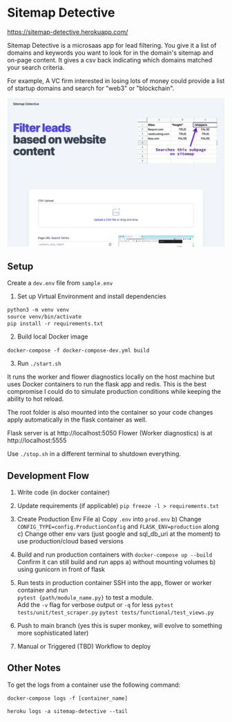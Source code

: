 # Sitemap Detective

https://sitemap-detective.herokuapp.com/

Sitemap Detective is a microsaas app for lead filtering. You give it a list of domains and keywords you want to look for in the domain's sitemap and on-page content. It gives a csv back indicating which domains matched your search criteria.

For example, A VC firm interested in losing lots of money could provide a list of startup domains and search for "web3" or "blockchain".

![ScreenShot](/app/static/appscreenshot.png)

## Setup

Create a `dev.env` file from `sample.env`

1. Set up Virtual Environment and install dependencies

```
python3 -m venv venv
source venv/bin/activate
pip install -r requirements.txt
```

2. Build local Docker image

`docker-compose -f docker-compose-dev.yml build`

3. Run `./start.sh`

It runs the worker and flower diagnostics locally on the host machine but uses Docker containers to run the flask app and redis. This is the best compromise I could do to simulate production conditions while keeping the ability to hot reload.

The root folder is also mounted into the container so your code changes apply automatically in the flask container as well.

Flask server is at http://localhost:5050
Flower (Worker diagnostics) is at http://localhost:5555

Use `./stop.sh` in a different terminal to shutdown everything.

## Development Flow

1. Write code (in docker container)

2. Update requirements (if applicable)
   `pip freeze -l > requirements.txt`

3. Create Production Env File
   a) Copy `.env` into `prod.env`
   b) Change `CONFIG_TYPE=config.ProductionConfig` and `FLASK_ENV=production` along
   c) Change other env vars (just google and sql_db_uri at the moment) to use production/cloud based versions

4. Build and run production containers with
   `docker-compose up --build`
   Confirm it can still build and run apps a) without mounting volumes b) using gunicorn in front of flask

5. Run tests in production container
   SSH into the app, flower or worker container and run <br>
   `pytest {path/module_name.py}` to test a module. <br>
   Add the `-v` flag for verbose output or `-q` for less
   `pytest tests/unit/test_scraper.py`
   `pytest tests/functional/test_views.py`

6. Push to main branch (yes this is super monkey, will evolve to something more sophisticated later)

7. Manual or Triggered (TBD) Workflow to deploy

## Other Notes

To get the logs from a container use the following command:

```
docker-compose logs -f [container_name]
```

```
heroku logs -a sitemap-detective --tail
```
